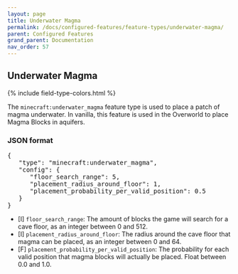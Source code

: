 ```yaml
---
layout: page
title: Underwater Magma
permalink: /docs/configured-features/feature-types/underwater-magma/
parent: Configured Features
grand_parent: Documentation
nav_order: 57
---
```


## Underwater Magma

<head>
    {% include field-type-colors.html %}
</head>

The `minecraft:underwater_magma` feature type is used to place a patch of magma underwater. In vanilla, this feature is used in the Overworld to place Magma Blocks in aquifers.

### JSON format

<pre>
{
   "type": "minecraft:underwater_magma",
   "config": {
      "floor_search_range": 5,
      "placement_radius_around_floor": 1,
      "placement_probability_per_valid_position": 0.5
   }
}
</pre>

* ‌<bl>[I]</bl> `floor_search_range`: The amount of blocks the game will search for a cave floor, as an integer between 0 and 512.
* ‌<bl>[I]</bl> `placement_radius_around_floor`: The radius around the cave floor that magma can be placed, as an integer between 0 and 64.
* ‌<ye>[F]</ye> `placement_probability_per_valid_position`: The probability for each valid position that magma blocks will actually be placed. Float between 0.0 and 1.0.